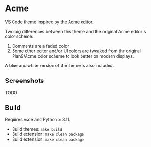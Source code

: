 # Acme

VS Code theme inspired by the [Acme editor](https://en.wikipedia.org/wiki/Acme_%28text_editor%29). 

Two big differences between this theme and the original Acme editor's color scheme:
1. Comments are a faded color.
2. Some other editor and/or UI colors are tweaked from the original Plan9/Acme color scheme to look better on modern displays.

A blue and white version of the theme is also included.

## Screenshots

TODO

## Build

Requires vsce and Python ≥ 3.11.
- Build themes: `make build`
- Build extension: `make clean package`
- Build extension: `make clean package`